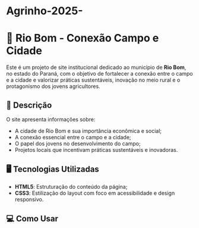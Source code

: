 # Agrinho-2025-

# 🌱 Rio Bom - Conexão Campo e Cidade

Este é um projeto de site institucional dedicado ao município de **Rio Bom**, no estado do Paraná, com o objetivo de fortalecer a conexão entre o campo e a cidade e valorizar práticas sustentáveis, inovação no meio rural e o protagonismo dos jovens agricultores.

## 📄 Descrição

O site apresenta informações sobre:

- A cidade de Rio Bom e sua importância econômica e social;
- A conexão essencial entre o campo e a cidade;
- O papel dos jovens no desenvolvimento do campo;
- Projetos locais que incentivam práticas sustentáveis e inovadoras.

## 🖥️ Tecnologias Utilizadas

- **HTML5**: Estruturação do conteúdo da página;
- **CSS3**: Estilização do layout com foco em acessibilidade e design responsivo.

## 💻 Como Usar